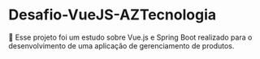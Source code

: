 # Desafio-VueJS-AZTecnologia
:wrench: Esse projeto foi um estudo sobre Vue.js e Spring Boot realizado para o desenvolvimento de uma aplicação de gerenciamento de produtos.
